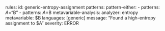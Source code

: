rules:
id: generic-entropy-assignment
patterns: 
pattern-either: 
	- patterns: $A=“$B”
	- patterns: $A=$B
metavariable-analysis:
	analyzer: entropy
	metavariable: $B
languages: [generic]
message: ”Found a high-entropy assignment to $A”
severity: ERROR
